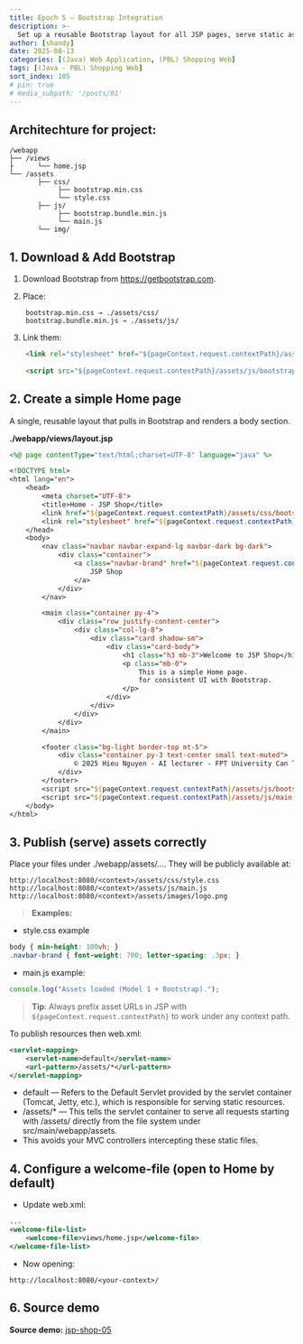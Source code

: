 ```yaml
---
title: Epoch 5 — Bootstrap Integration
description: >-
  Set up a reusable Bootstrap layout for all JSP pages, serve static assets properly, and make home.jsp the default landing page.
author: [shandy]
date: 2025-08-13
categories: [(Java) Web Application, (PBL) Shopping Web]
tags: [(Java - PBL) Shopping Web]
sort_index: 105
# pin: true
# media_subpath: '/posts/01'
---
```


## Architechture for project:

```
/webapp
├── /views
├      └── home.jsp
└── /assets
       ├── css/
            ├── bootstrap.min.css
            └── style.css
       ├── js/
            ├── bootstrap.bundle.min.js
            └── main.js
       └── img/
```

## 1. Download & Add Bootstrap

1. Download Bootstrap from https://getbootstrap.com.

2. Place:
```
    bootstrap.min.css → ./assets/css/
    bootstrap.bundle.min.js → ./assets/js/
```
3. Link them:

```html
    <link rel="stylesheet" href="${pageContext.request.contextPath}/assets/css/bootstrap.min.css">
    
    <script src="${pageContext.request.contextPath}/assets/js/bootstrap.bundle.min.js"></script>
```
## 2. Create a simple Home page
A single, reusable layout that pulls in Bootstrap and renders a body section.

**./webapp/views/layout.jsp**

```jsp
<%@ page contentType="text/html;charset=UTF-8" language="java" %>

<!DOCTYPE html>
<html lang="en">
    <head>
        <meta charset="UTF-8">
        <title>Home - JSP Shop</title>
        <link href="${pageContext.request.contextPath}/assets/css/bootstrap.min.css" rel="stylesheet">
        <link rel="stylesheet" href="${pageContext.request.contextPath}/assets/css/style.css">
    </head>
    <body>
        <nav class="navbar navbar-expand-lg navbar-dark bg-dark">
            <div class="container">
                <a class="navbar-brand" href="${pageContext.request.contextPath}/views/home.jsp">
                    JSP Shop
                </a>
            </div>
        </nav>

        <main class="container py-4">
            <div class="row justify-content-center">
                <div class="col-lg-8">
                    <div class="card shadow-sm">
                        <div class="card-body">
                            <h1 class="h3 mb-3">Welcome to JSP Shop</h1>
                            <p class="mb-0">
                                This is a simple Home page.
                                for consistent UI with Bootstrap.
                            </p>
                        </div>
                    </div>
                </div>
            </div>
        </main>

        <footer class="bg-light border-top mt-5">
            <div class="container py-3 text-center small text-muted">
                © 2025 Hieu Nguyen - AI lecturer - FPT University Can Tho
            </div>
        </footer>
        <script src="${pageContext.request.contextPath}/assets/js/bootstrap.bundle.min.js"></script>
        <script src="${pageContext.request.contextPath}/assets/js/main.js"></script>
    </body>
</html>
```

## 3. Publish (serve) assets correctly
Place your files under ./webapp/assets/.... They will be publicly available at:

```
http://localhost:8080/<context>/assets/css/style.css
http://localhost:8080/<context>/assets/js/main.js
http://localhost:8080/<context>/assets/images/logo.png
```

> **Examples:**

- style.css example

```css
body { min-height: 100vh; }
.navbar-brand { font-weight: 700; letter-spacing: .3px; }
```

- main.js example:

```javascript
console.log("Assets loaded (Model 1 + Bootstrap).");
```

> **Tip**: Always prefix asset URLs in JSP with `${pageContext.request.contextPath}` to work under any context path.

To publish resources then web.xml:

```xml
<servlet-mapping>
    <servlet-name>default</servlet-name>
    <url-pattern>/assets/*</url-pattern>
</servlet-mapping>
```

- <servlet-name>default</servlet-name> — Refers to the Default Servlet provided by the servlet container (Tomcat, Jetty, etc.), which is responsible for serving static resources.
- <url-pattern>/assets/*</url-pattern> — This tells the servlet container to serve all requests starting with /assets/ directly from the file system under src/main/webapp/assets.
- This avoids your MVC controllers intercepting these static files.

## 4. Configure a welcome-file (open to Home by default)

- Update web.xml:

```xml
...
<welcome-file-list>
    <welcome-file>views/home.jsp</welcome-file>
</welcome-file-list>
```

- Now opening:

```url
http://localhost:8080/<your-context>/
```

## 6. Source demo

**Source demo:** [jsp-shop-05](https://github.com/shandyprofile/java-jsp-shop-basic/tree/main/jsp-shop-05)